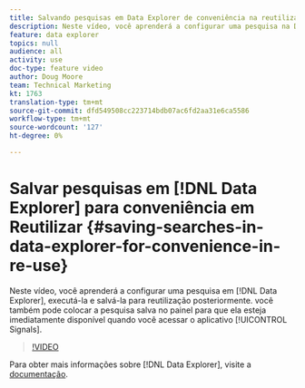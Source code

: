 ```yaml
---
title: Salvando pesquisas em Data Explorer de conveniência na reutilização
description: Neste vídeo, você aprenderá a configurar uma pesquisa na Data Explorer, executá-la e salvá-la para reutilização posteriormente. você também pode colocar a pesquisa salva no painel para que ela esteja imediatamente disponível quando você acessar o aplicativo Sinais.
feature: data explorer
topics: null
audience: all
activity: use
doc-type: feature video
author: Doug Moore
team: Technical Marketing
kt: 1763
translation-type: tm+mt
source-git-commit: dfd549508cc223714bdb07ac6fd2aa31e6ca5586
workflow-type: tm+mt
source-wordcount: '127'
ht-degree: 0%

---
```



# Salvar pesquisas em [!DNL Data Explorer] para conveniência em Reutilizar {#saving-searches-in-data-explorer-for-convenience-in-re-use}

Neste vídeo, você aprenderá a configurar uma pesquisa em [!DNL Data Explorer], executá-la e salvá-la para reutilização posteriormente. você também pode colocar a pesquisa salva no painel para que ela esteja imediatamente disponível quando você acessar o aplicativo [!UICONTROL Signals].

>[!VIDEO](https://video.tv.adobe.com/v/25147/?quality=12)

Para obter mais informações sobre [!DNL Data Explorer], visite a [documentação](https://experiencecloud.adobe.com/resources/help/en_US/aam/data-explorer.html).